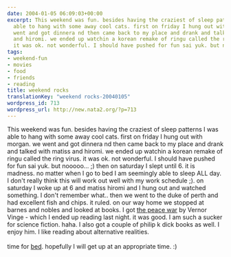 ```yaml
---
date: 2004-01-05 06:09:03+00:00
excerpt: This weekend was fun. besides having the craziest of sleep patterns I was
  able to hang with some away cool cats. first on friday I hung out with morgan. we
  went and got dinnera nd then came back to my place and drank and talked with matiss
  and hiromi. we ended up watchin a korean remake of ringu called the ring virus.
  it was ok. not wonderful. I should have pushed for fun sai yuk. but nooooo... ;...
tags:
- weekend-fun
- movies
- food
- friends
- reading
title: weekend rocks
translationKey: "weekend rocks-20040105"
wordpress_id: 713
wordpress_url: http://new.nata2.org/?p=713
---
```


This weekend was fun. besides having the craziest of sleep patterns I was able to hang with some away cool cats. first on friday I hung out with morgan. we went and got dinnera nd then came back to my place and drank and talked with matiss and hiromi. we ended up watchin a korean remake of ringu called the ring virus. it was ok. not wonderful. I should have pushed for fun sai yuk. but nooooo... ;) then on saturday I slept until 6. it is madness. no matter when I go to bed I am seemingly able to sleep ALL day. I don't really think this will work out well with my work schedule ;). on saturday I woke up at 6 and matiss hiromi and I hung out and watched something. I don't remember what.. then we went to the duke of perth and had excellent fish and chips. it ruled. on our way home we stopped at barnes and nobles and looked at books.  I got <a href="http://www.amazon.com/exec/obidos/ASIN/0765308835/nata2productions">the peace war</a> by Vernor Vinge - which I ended up reading last night. it was good. I am such a sucker for science fiction. haha. I also got a couple of philip k dick books as well. I enjoy him. I like reading about alternative realities. <br/><br/>time for <a href="http://www.acapulcotans.com/image/about-bed.jpg">bed</a>. hopefully I will get up at an appropriate time. :)